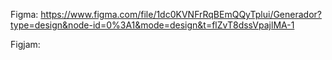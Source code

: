 <!-- Links de interés -->

Figma:
https://www.figma.com/file/1dc0KVNFrRqBEmQQyTplui/Generador?type=design&node-id=0%3A1&mode=design&t=flZvT8dssVpajlMA-1

Figjam:
